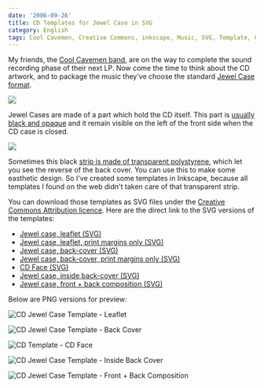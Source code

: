 ```yaml
---
date: '2006-09-26'
title: CD Templates for Jewel Case in SVG
category: English
tags: Cool Cavemen, Creative Commons, inkscape, Music, SVG, Template, Compact disc
---
```


My friends, the [Cool Cavemen band](https://coolcavemen.com), are on the way to complete the sound recording phase of their next LP. Now come the time to think about the CD artwork, and to package the music they've choose the standard [Jewel Case format](https://en.wikipedia.org/wiki/Jewel_case).

[![](https://ws.assoc-amazon.com/widgets/q?_encoding=UTF8&Format=_SL110_&ASIN=B000FECBSA&MarketPlace=US&ID=AsinImage&WS=1&tag=kevideld-20&ServiceVersion=20070822)](https://amzn.com/B000FECBSA/?tag=kevideld-20)

Jewel Cases are made of a part which hold the CD itself. This part is [usually black and opaque](https://amzn.com/B000FECBSA/?tag=kevideld-20) and it remain visible on the left of the front side when the CD case is closed.

[![](https://ws.assoc-amazon.com/widgets/q?_encoding=UTF8&Format=_SL110_&ASIN=B002ROGCG8&MarketPlace=US&ID=AsinImage&WS=1&tag=kevideld-20&ServiceVersion=20070822)](https://amzn.com/B002ROGCG8/?tag=kevideld-20)

Sometimes this black [strip is made of transparent polystyrene](https://amzn.com/B002ROGCG8/?tag=kevideld-20), which let you see the reverse of the back cover. You can use this to make some easthetic design. So I've created some templates in Inkscape, because all templates I found on the web didn't taken care of that transparent strip.

You can download those templates as SVG files under the [Creative Commons Attribution licence](https://creativecommons.org/licenses/by/2.5/). Here are the direct link to the SVG versions of the templates:

- [Jewel case, leaflet (SVG)]({attach}cd-template-jewel-case-leaflet.svg)
- [Jewel case, leaflet, print margins only (SVG)]({attach}cd-template-jewel-case-leaflet-print-margin.svg)
- [Jewel case, back-cover (SVG)]({attach}cd-template-jewel-case-back.svg)
- [Jewel case, back-cover, print margins only (SVG)]({attach}cd-template-jewel-case-back-print-margin.svg)
- [CD Face (SVG)]({attach}cd-template-cd-face.svg)
- [Jewel case, inside back-cover (SVG)]({attach}cd-template-jewel-case-inside-back-cover.svg)
- [Jewel case, front + back composition (SVG)]({attach}cd-template-jewel-case-front-back-composition.svg)

Below are PNG versions for preview:

![CD Jewel Case Template - Leaflet]({attach}cd-template-jewel-case-leaflet.png)

![CD Jewel Case Template - Back Cover]({attach}cd-template-jewel-case-back.png)

![CD Template - CD Face]({attach}cd-template-cd-face.png)

![CD Jewel Case Template - Inside Back Cover]({attach}cd-template-jewel-case-inside-back-cover.png)

![CD Jewel Case Template - Front + Back Composition]({attach}cd-template-jewel-case-front-back-composition.png)
